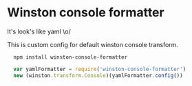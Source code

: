 # Winston console formatter

It's look's like yaml \o/

This is custom config for default winston console transform.

```
  npm install winston-console-formatter
```

``` js
  var yamlFormatter = require('winston-console-formatter')
  new (winston.transform.Console)(yamlFormatter.config())
```

